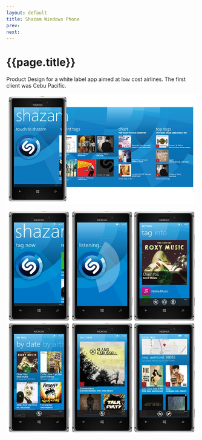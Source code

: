 ```yaml
---
layout: default
title: Shazam Windows Phone
prev: 
next:
---
```


# {{page.title}}

Product Design for a white label app aimed at low cost airlines. The first client was Cebu Pacific.

![{{page.title}}](wp8.webp "{{page.title}}")

![{{page.title}}](wp8_screens.webp "{{page.title}}")
